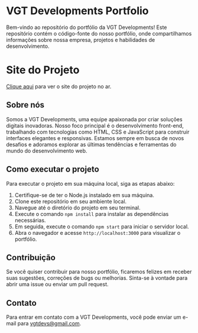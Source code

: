 # VGT Developments Portfolio

Bem-vindo ao repositório do portfólio da VGT Developments! Este repositório contém o código-fonte do nosso portfólio, onde compartilhamos informações sobre nossa empresa, projetos e habilidades de desenvolvimento.

# Site do Projeto

[Clique aqui](https://vgt-developments.vercel.app/) para ver o site do projeto no ar.

## Sobre nós

Somos a VGT Developments, uma equipe apaixonada por criar soluções digitais inovadoras. Nosso foco principal é o desenvolvimento front-end, trabalhando com tecnologias como HTML, CSS e JavaScript para construir interfaces elegantes e responsivas. Estamos sempre em busca de novos desafios e adoramos explorar as últimas tendências e ferramentas do mundo do desenvolvimento web.

## Como executar o projeto

Para executar o projeto em sua máquina local, siga as etapas abaixo:

1. Certifique-se de ter o Node.js instalado em sua máquina.
2. Clone este repositório em seu ambiente local.
3. Navegue até o diretório do projeto em seu terminal.
4. Execute o comando `npm install` para instalar as dependências necessárias.
5. Em seguida, execute o comando `npm start` para iniciar o servidor local.
6. Abra o navegador e acesse `http://localhost:3000` para visualizar o portfólio.

## Contribuição

Se você quiser contribuir para nosso portfólio, ficaremos felizes em receber suas sugestões, correções de bugs ou melhorias. Sinta-se à vontade para abrir uma issue ou enviar um pull request.

## Contato

Para entrar em contato com a VGT Developments, você pode enviar um e-mail para vgtdevs@gmail.com.

